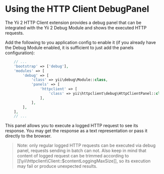 Using the HTTP Client DebugPanel
================================

The Yii 2 HTTP Client extension provides a debug panel that can be integrated with the Yii 2 Debug Module
and shows the executed HTTP requests.

Add the following to you application config to enable it (if you already have the Debug Module
enabled, it is sufficient to just add the panels configuration):

```php
    // ...
    'bootstrap' => ['debug'],
    'modules' => [
        'debug' => [
            'class' => yii\debug\Module::class,
            'panels' => [
                'httpclient' => [
                    'class' => yii\httpclient\debug\HttpClientPanel::class,
                ],
            ],
        ],
    ],
    // ...
```

This panel allows you to execute a logged HTTP request to see its response. You may get the response as
a text representation or pass it directly to the browser.

> Note: only regular logged HTTP requests can be executed via debug panel, requests sending in batch can not.
  Also keep in mind that content of logged request can be trimmed according to [[\yii\httpclient\Client::$contentLoggingMaxSize]],
  so its execution may fail or produce unexpected results.

